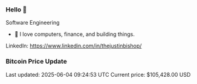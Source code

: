 ### Hello 🤙  

Software Engineering

- 🔭 I love computers, finance, and building things.
  
LinkedIn: https://www.linkedin.com/in/thejustinbishop/  
























































































































































































































































































































































































































































































































































































































































### Bitcoin Price Update
Last updated: 2025-06-04 09:24:53 UTC
Current price: $105,428.00 USD
